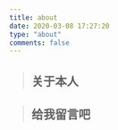 ```yaml
---
title: about
date: 2020-03-08 17:27:20
type: "about"
comments: false
---
```


> ## 关于本人
> 
>
>
>
>






> ## 给我留言吧

